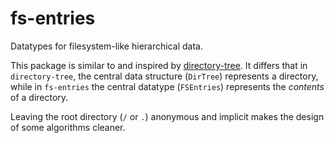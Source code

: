 # fs-entries

Datatypes for filesystem-like hierarchical data.

This package is similar to and inspired by
[directory-tree](http://hackage.haskell.org/package/directory-tree).
It differs that in `directory-tree`, the central data structure
(`DirTree`) represents a directory, while in `fs-entries` the central
datatype (`FSEntries`) represents the *contents* of a directory.

Leaving the root directory (`/` or `.`) anonymous and implicit makes
the design of some algorithms cleaner.
